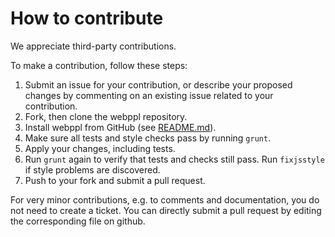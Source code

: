 # How to contribute

We appreciate third-party contributions.

To make a contribution, follow these steps:

1. Submit an issue for your contribution, or describe your proposed changes by commenting on an existing issue related to your contribution.
2. Fork, then clone the webppl repository.
3. Install webppl from GitHub (see [README.md](README.md)).
4. Make sure all tests and style checks pass by running `grunt`.
5. Apply your changes, including tests.
6. Run `grunt` again to verify that tests and checks still pass. Run `fixjsstyle` if style problems are discovered.
7. Push to your fork and submit a pull request.

For very minor contributions, e.g. to comments and documentation, you do not need to create a ticket. You can directly submit a pull request by editing the corresponding file on github.
